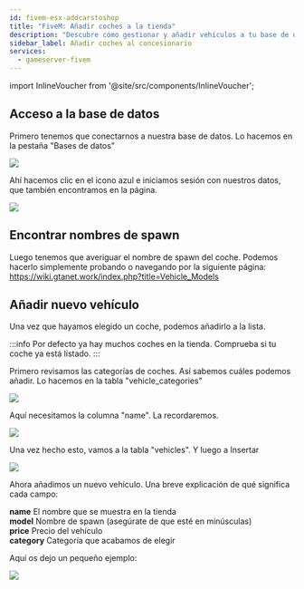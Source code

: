 ```yaml
---
id: fivem-esx-addcarstoshop
title: "FiveM: Añadir coches a la tienda"
description: "Descubre cómo gestionar y añadir vehículos a tu base de datos para una experiencia personalizada en la tienda de coches → Aprende más ahora"
sidebar_label: Añadir coches al concesionario
services:
  - gameserver-fivem
---
```


import InlineVoucher from '@site/src/components/InlineVoucher';

<InlineVoucher />

## Acceso a la base de datos

Primero tenemos que conectarnos a nuestra base de datos. Lo hacemos en la pestaña "Bases de datos"

![](https://screensaver01.zap-hosting.com/index.php/s/8NYJC6Qq5inG5yk/preview)

Ahí hacemos clic en el icono azul e iniciamos sesión con nuestros datos, que también encontramos en la página.

![](https://screensaver01.zap-hosting.com/index.php/s/XK5CLoeckxxHk8w/preview)

## Encontrar nombres de spawn

Luego tenemos que averiguar el nombre de spawn del coche. Podemos hacerlo simplemente probando o navegando por la siguiente página:
https://wiki.gtanet.work/index.php?title=Vehicle_Models

## Añadir nuevo vehículo

Una vez que hayamos elegido un coche, podemos añadirlo a la lista.

:::info
Por defecto ya hay muchos coches en la tienda. Comprueba si tu coche ya está listado.
:::

Primero revisamos las categorías de coches. Así sabemos cuáles podemos añadir.
Lo hacemos en la tabla "vehicle_categories"

![](https://screensaver01.zap-hosting.com/index.php/s/PYSt6anrdXs8QLY/preview)

Aquí necesitamos la columna "name". La recordaremos.


![](https://screensaver01.zap-hosting.com/index.php/s/CnrQJcGbf3SPdtg/preview)

Una vez hecho esto, vamos a la tabla "vehicles".
Y luego a Insertar


![](https://screensaver01.zap-hosting.com/index.php/s/eN5x9o724a6tKwf/preview)

Ahora añadimos un nuevo vehículo. Una breve explicación de qué significa cada campo:

**name** El nombre que se muestra en la tienda  
**model** Nombre de spawn (asegúrate de que esté en minúsculas)  
**price** Precio del vehículo  
**category** Categoría que acabamos de elegir

Aquí os dejo un pequeño ejemplo:


![](https://screensaver01.zap-hosting.com/index.php/s/cFrrLYKTALmCnFP/preview)

<InlineVoucher />